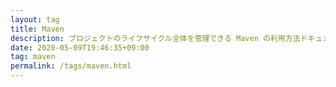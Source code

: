 ```yaml
---
layout: tag
title: Maven
description: プロジェクトのライフサイクル全体を管理できる Maven の利用方法ドキュメントです。Maven は Project Object Model (POM) に基づき、プロジェクトのビルド、テスト、ドキュメンテーション、成果物の配備が出来ます。
date: 2020-05-09T19:46:35+09:00
tag: maven
permalink: /tags/maven.html
---
```

